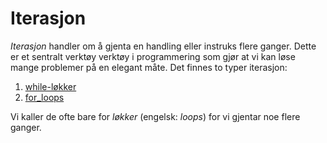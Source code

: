 # Iterasjon


*Iterasjon* handler om å gjenta en handling eller instruks flere ganger. Dette er et sentralt verktøy verktøy i programmering som gjør at vi kan løse mange problemer på en elegant måte. Det finnes to typer iterasjon: 

1. [while-løkker](while_loops.ipynb)
2. [for_loops](for_loops.ipynb)

Vi kaller de ofte bare for *løkker* (engelsk: *loops*) for vi gjentar noe flere ganger.